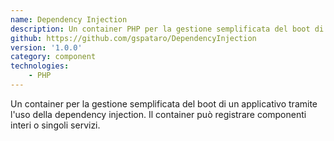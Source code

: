 ```yaml
---
name: Dependency Injection
description: Un container PHP per la gestione semplificata del boot di un applicativo tramite l'uso della dependency injection.
github: https://github.com/gspataro/DependencyInjection
version: '1.0.0'
category: component
technologies:
    - PHP
---
```


Un container per la gestione semplificata del boot di un applicativo tramite l'uso della dependency injection. Il container può registrare componenti interi o singoli servizi.
